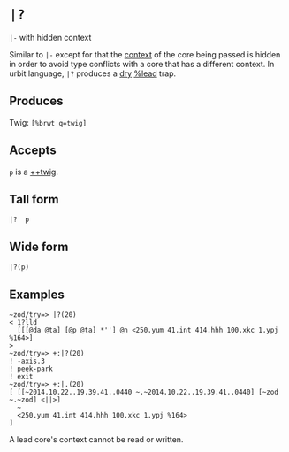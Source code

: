 `|?`
====

`|-` with hidden context

Similar to `|-` except for that the [context]() of the core being
passed is hidden in order to avoid type conflicts with a core
that has a different context. In urbit language, `|?` produces a
[dry]() [%lead]() trap. 

Produces
--------

Twig: `[%brwt q=twig]`

Accepts
-------

`p` is a [++twig]().

Tall form
---------

    |?  p

Wide form
---------

    |?(p)

Examples
--------

    ~zod/try=> |?(20)
    < 1?lld
      [[[@da @ta] [@p @ta] *''] @n <250.yum 41.int 414.hhh 100.xkc 1.ypj %164>]
    >
    ~zod/try=> +:|?(20)
    ! -axis.3
    ! peek-park
    ! exit
    ~zod/try=> +:|.(20)
    [ [[~2014.10.22..19.39.41..0440 ~.~2014.10.22..19.39.41..0440] [~zod ~.~zod] <||>]
      ~
      <250.yum 41.int 414.hhh 100.xkc 1.ypj %164>
    ]

A lead core's context cannot be read or written.
